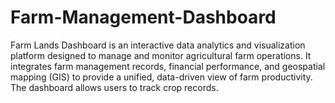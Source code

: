 # Farm-Management-Dashboard
Farm Lands Dashboard is an interactive data analytics and visualization platform designed to manage and monitor agricultural farm operations. It integrates farm management records, financial performance, and geospatial mapping (GIS) to provide a unified, data-driven view of farm productivity.  The dashboard allows users to track crop records.
